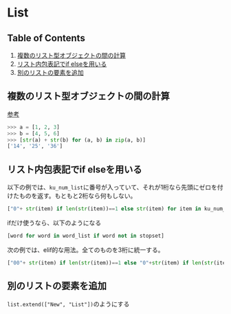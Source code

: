 # List

## Table of Contents
1. [複数のリスト型オブジェクトの間の計算](#複数のリスト型オブジェクトの間の計算)
2. [リスト内包表記でif elseを用いる](#リスト内包表記でif-elseを用いる)
3. [別のリストの要素を追加](#別のリストの要素を追加)

## 複数のリスト型オブジェクトの間の計算
[参考](http://qiita.com/HirofumiYashima/items/7f82620f42dae5b7c9ca) <br>
```python
>>> a = [1, 2, 3]
>>> b = [4, 5, 6]
>>> [str(a) + str(b) for (a, b) in zip(a, b)]
['14', '25', '36']
```

## リスト内包表記でif elseを用いる
以下の例では、`ku_num_list`に番号が入っていて、それが1桁なら先頭にゼロを付けたものを返す。もともと2桁なら何もしない。
```python
["0"+ str(item) if len(str(item))==1 else str(item) for item in ku_num_list]
```
ifだけ使うなら、以下のようになる
```python
[word for word in word_list if word not in stopset]
```

次の例では、elif的な用法。全てのものを3桁に統一する。
```python
["00"+ str(item) if len(str(item))==1 else "0"+str(item) if len(str(item))==2 else str(item) for item in ku_num_list]
```

## 別のリストの要素を追加
`list.extend(["New", "List"])`のようにする

